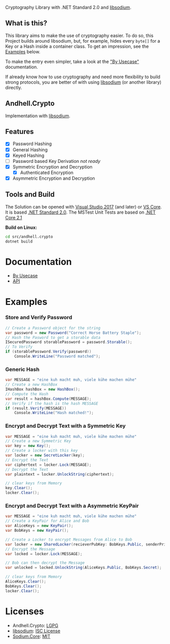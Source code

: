 Cryptography Library with .NET Standard 2.0 and [libsodium](https://github.com/jedisct1/libsodium).

## What is this?
This library aims to make the use of cryptography easier. To do so, this Project builds around libsodium, but, for example, hides every `byte[]` for a Key or a Hash inside a container class. To get an impression, see the [Examples](#examples) below.

To make the entry even simpler, take a look at the ["By Usecase"](docu/By_UseCase.md) documentation.

If already know how to use cryptography and need more flexibility to build strong protocols, you are better of with using [libsodium](https://github.com/jedisct1/libsodium) (or another library) directly.

## Andhell.Crypto
Implementation with [libsodium](https://github.com/jedisct1/libsodium).

## Features
- [x] Password Hashing
- [x] General Hashing
- [x] Keyed Hashing
- [ ] Password based Key Derivation *not ready*
- [x] Symmetric Encryption and Decryption
    - [x] Authenticated Encryption
- [x] Asymmetric Encryption and Decryption

## Tools and Build
The Solution can be opened with [Visual Studio 2017](https://visualstudio.microsoft.com/vs/) (and later) or [VS Core](https://code.visualstudio.com/). It is based [.NET Standard 2.0](https://docs.microsoft.com/en-us/dotnet/standard/net-standard). The MSTest Unit Tests are based on [.NET Core 2.1](https://docs.microsoft.com/en-us/dotnet/core/)

**Build on Linux:**
```bash
cd src/andhell.crypto
dotnet build
```

# Documentation
- [By Usecase](docu/By_UseCase.md)
- [API](docu/API/Andhell.Crypto.Salty.md) 

# Examples
### Store and Verify Password
```cs
// Create a Password object for the string
var password = new Password("Correct Horse Battery Staple");
// Hash the Pasword to get a storable data
ISecuredPassword storablePassword = password.Storable();           
// To Verify
if (storablePassword.Verify(password))
    Console.WriteLine("Password matched");
```

### Generic Hash
```cs
var MESSAGE = "eine kuh macht muh, viele kühe machen mühe"
// Create a new HashBox
IHashBox hashBox = new HashBox();
// Compute the Hash
var result = hashBox.Compute(MESSAGE);
// Verify if the hash is the hash MESSAGE
if (result.Verify(MESSAGE)) 
    Console.WriteLine("Hash matched!");
```

### Encrypt and Decrypt Text with a Symmetric Key
```cs
var MESSAGE = "eine kuh macht muh, viele kühe machen mühe"
// Create a new Symmetric Key
var key = new Key();
// Create a locker with this key
var locker = new SecretLocker(key);
// Encrypt the Text
var ciphertext = locker.Lock(MESSAGE);
// Decrypt the Text
var plaintext = locker.UnlockString(ciphertext);

// clear keys from Memory
key.Clear();
locker.Clear();
```

### Encrypt and Decrypt Text with a Asymmetric KeyPair
```cs
var MESSAGE = "eine kuh macht muh, viele kühe machen mühe"
// Create a KeyPair for Alice and Bob
var AliceKeys = new KeyPair();
var BobKeys = new KeyPair();

// Create a Locker to encrypt Messages from Alice to Bob
var locker = new SharedLocker(recieverPubKey: BobKeys.Public, senderPrivKey: AliceKeys.Secret);
// Encrypt the Message
var locked = locker.Lock(MESSAGE);

// Bob can then decrypt the Message
var unlocked = locked.UnlockString(AliceKeys.Public, BobKeys.Secret);

// clear keys from Memory
AliceKeys.Clear();
BobKeys.Clear();
locker.Clear();
```

# Licenses
- Andhell.Crypto: [LGPG](LICENSE)
- [libsodium](https://github.com/jedisct1/libsodium):  [ISC License](https://github.com/jedisct1/libsodium/blob/master/LICENSE)
- [Sodium.Core](https://github.com/tabrath/libsodium-core): [MIT](https://github.com/tabrath/libsodium-core/blob/master/LICENSE)